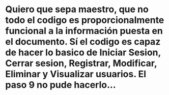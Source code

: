 # Quiero que sepa maestro, que no todo el codigo es proporcionalmente funcional a la información puesta en el documento. Sí el codigo es capaz de hacer lo basico de Iniciar Sesion, Cerrar sesion, Registrar, Modificar, Eliminar y Visualizar usuarios. El paso 9 no pude hacerlo...
